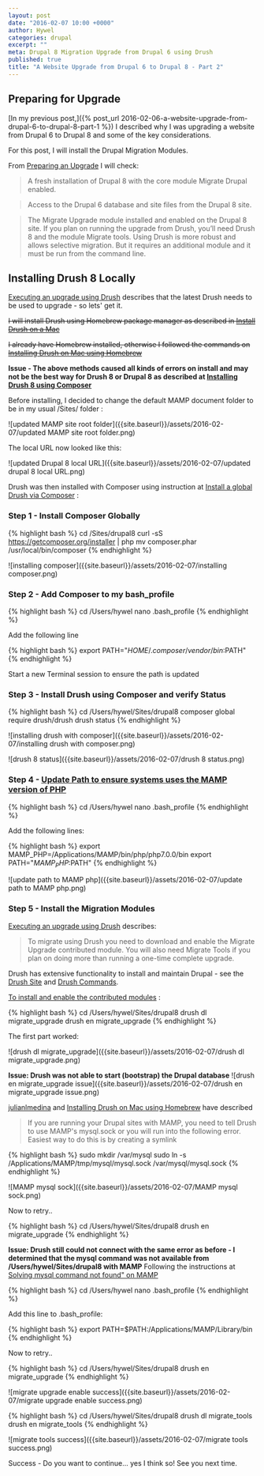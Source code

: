```yaml
---
layout: post
date: "2016-02-07 10:00 +0000"
author: Hywel
categories: drupal
excerpt: ""
meta: Drupal 8 Migration Upgrade from Drupal 6 using Drush
published: true
title: "A Website Upgrade from Drupal 6 to Drupal 8 - Part 2"
---
```



## Preparing for Upgrade

[In my previous post,]({% post_url 2016-02-06-a-website-upgrade-from-drupal-6-to-drupal-8-part-1 %}) I described why I was upgrading a website from Drupal 6 to Drupal 8 and some of the key considerations.

For this post, I will install the Drupal Migration Modules.

From [Preparing an Upgrade](https://www.drupal.org/node/2350603) I will check:

> A fresh installation of Drupal 8 with the core module Migrate Drupal enabled.

> Access to the Drupal 6 database and site files from the Drupal 8 site.

> The Migrate Upgrade module installed and enabled on the Drupal 8 site.  If you plan on running the upgrade from Drush, you’ll need Drush 8 and the module Migrate tools.  Using Drush is more robust and allows selective migration. But it requires an additional module and it must be run from the command line.

## Installing Drush 8 Locally

[Executing an upgrade using Drush](https://www.drupal.org/node/2350651) describes that the latest Drush needs to be used to upgrade - so lets' get it.

~~I will install Drush using Homebrew package manager as described in [Install Drush on a Mac](https://www.drupal.org/node/1674222)~~

~~I already have Homebrew installed, otherwise I followed the commands on [Installing Drush on Mac using Homebrew](https://www.drupal.org/node/954766)~~

**Issue - The above methods caused all kinds of errors on install and may not be the best way for Drush 8 or Drupal 8 as described at [Installing Drush 8 using Composer](http://whaaat.com/installing-drush-8-using-composer)**

Before installing, I decided to change the default MAMP document folder to be in my usual /Sites/ folder :

![updated MAMP site root folder]({{site.baseurl}}/assets/2016-02-07/updated MAMP site root folder.png)

The local URL now looked like this:

![updated Drupal 8 local URL]({{site.baseurl}}/assets/2016-02-07/updated drupal 8 local URL.png)

Drush was then installed with Composer using instruction at [Install a global Drush via Composer](http://docs.drush.org/en/master/install-alternative/) :

### Step 1 - Install Composer Globally

{% highlight bash %}
cd /Sites/drupal8
curl -sS https://getcomposer.org/installer | php
mv composer.phar /usr/local/bin/composer
{% endhighlight %}

![installing composer]({{site.baseurl}}/assets/2016-02-07/installing composer.png)

### Step 2 - Add Composer to my bash_profile

{% highlight bash %}
cd /Users/hywel
nano .bash_profile
{% endhighlight %}

Add the following line

{% highlight bash %}
export PATH="$HOME/.composer/vendor/bin:$PATH"
{% endhighlight %}

Start a new Terminal session to ensure the path is updated

### Step 3 - Install Drush using Composer and verify Status

{% highlight bash %}
cd /Users/hywel/Sites/drupal8
composer global require drush/drush
drush status
{% endhighlight %}

![installing drush with composer]({{site.baseurl}}/assets/2016-02-07/installing drush with composer.png)

![drush 8 status]({{site.baseurl}}/assets/2016-02-07/drush 8 status.png)

### Step 4 - [Update Path to ensure systems uses the MAMP version of PHP](http://stackoverflow.com/questions/4145667/how-to-override-the-path-of-php-to-use-the-mamp-path/10653443#10653443)  

{% highlight bash %}
cd /Users/hywel
nano .bash_profile
{% endhighlight %}

Add the following lines:

{% highlight bash %}
export MAMP_PHP=/Applications/MAMP/bin/php/php7.0.0/bin
export PATH="$MAMP_PHP:$PATH"
{% endhighlight %}

![update path to MAMP php]({{site.baseurl}}/assets/2016-02-07/update path to MAMP php.png)

### Step 5 - Install the Migration Modules

[Executing an upgrade using Drush](https://www.drupal.org/node/2350651) describes:

> To migrate using Drush you need to download and enable the Migrate Upgrade contributed module. You will also need Migrate Tools if you plan on doing more than running a one-time complete upgrade.

Drush has extensive functionality to install and maintain Drupal - see the [Drush Site](https://github.com/drush-ops/drush) and [Drush Commands](http://drushcommands.com/).

[To install and enable the contributed modules](https://www.drupal.org/documentation/install/modules-themes/modules-8) :

{% highlight bash %}
cd /Users/hywel/Sites/drupal8
drush dl migrate_upgrade
drush en migrate_upgrade
{% endhighlight %}

The first part worked:

![drush dl migrate_upgrade]({{site.baseurl}}/assets/2016-02-07/drush dl migrate_upgrade.png)

**Issue: Drush was not able to start (bootstrap) the Drupal database**
![drush en migrate_upgrade issue]({{site.baseurl}}/assets/2016-02-07/drush en migrate_upgrade issue.png)

[julianlmedina](http://julianlmedina.com/getting-drush-working-with-mamp-3-on-mac/)  and [Installing Drush on Mac using Homebrew](https://www.drupal.org/node/954766) have described

> If you are running your Drupal sites with MAMP, you need to tell Drush to use MAMP's mysql.sock or you will run into the following error.  Easiest way to do this is by creating a symlink

{% highlight bash %}
sudo mkdir /var/mysql
sudo ln -s /Applications/MAMP/tmp/mysql/mysql.sock /var/mysql/mysql.sock
{% endhighlight %}

![MAMP mysql sock]({{site.baseurl}}/assets/2016-02-07/MAMP mysql sock.png)

Now to retry..

{% highlight bash %}
cd /Users/hywel/Sites/drupal8
drush en migrate_upgrade
{% endhighlight %}

**Issue: Drush still could not connect with the same error as before - I determined that the mysql command was not available from /Users/hywel/Sites/drupal8 with MAMP**
Following the instructions at [Solving mysql command not found" on MAMP](http://www.webbykat.com/2012/06/solving-sh-mysql-command-not-found-mamp-pro-2)

{% highlight bash %}
cd /Users/hywel
nano .bash_profile
{% endhighlight %}

Add this line to .bash_profile:

{% highlight bash %}
export PATH=$PATH:/Applications/MAMP/Library/bin
{% endhighlight %}

Now to retry..

{% highlight bash %}
cd /Users/hywel/Sites/drupal8
drush en migrate_upgrade
{% endhighlight %}

![migrate upgrade enable success]({{site.baseurl}}/assets/2016-02-07/migrate upgrade enable success.png)

{% highlight bash %}
cd /Users/hywel/Sites/drupal8
drush dl migrate_tools
drush en migrate_tools
{% endhighlight %}

![migrate tools success]({{site.baseurl}}/assets/2016-02-07/migrate tools success.png)

Success - Do you want to continue... yes I think so!  See you next time.
